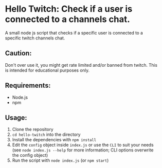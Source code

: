 # Hello Twitch: Check if a user is connected to a channels chat.
A small node js script that checks if a specific user is connected to a specific twitch channels chat.

## Caution:
Don't over use it, you might get rate limited and/or banned from twitch.
This is intended for educational purposes only.

## Requirements:
- Node.js
- npm

## Usage:
1. Clone the repository
2. `cd hello-twitch` into the directory
3. Install the dependencies with `npm install`
4. Edit the `config` object inside `index.js` or use the `CLI` to suit your needs (see `node index.js --help` for more information; CLI options overwrite the config object)
5. Run the script with `node index.js` (or `npm start`)

